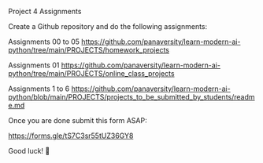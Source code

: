 Project 4 Assignments

Create a Github repository and do the following assignments:

Assignments 00 to 05 https://github.com/panaversity/learn-modern-ai-python/tree/main/PROJECTS/homework_projects

Assignments 01 https://github.com/panaversity/learn-modern-ai-python/tree/main/PROJECTS/online_class_projects

Assignments 1 to 6 https://github.com/panaversity/learn-modern-ai-python/blob/main/PROJECTS/projects_to_be_submitted_by_students/readme.md

Once you are done submit this form ASAP:

https://forms.gle/tS7C3sr55tUZ36GY8

Good luck! 🚀
